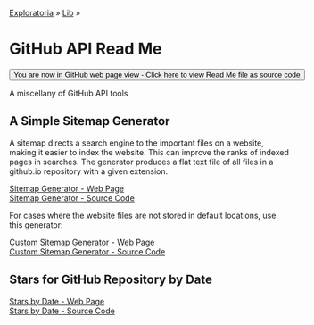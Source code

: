 [Exploratoria]( http://exploratoria.github.io ) &raquo; [Lib]( http://exploratoria.github.io/lib/ ) &raquo;

GitHub API Read Me
====

<span style="display: none"> [You are now in GitHub source code view - Click here to view Read Me file as a web page]( http://exploratoria.github.io/lib/github-api/index.html 'View file as a web page' ) </span>
<input type=button value="You are now in GitHub web page view - Click here to view Read Me file as source code" onclick="window.location.href='https://github.com/exploratoria/exploratoria.github.io/tree/master/lib/github-api/'" />


A miscellany of GitHub API tools

## A Simple Sitemap Generator

A sitemap directs a search engine to the important files on a website, making it easier to index the website. This can improve the ranks of indexed pages in searches. The generator produces a flat text file of all files in a github.io repository with a given extension.

[Sitemap Generator - Web Page]( http://exploratoria.github.io/lib/github-api/sitemap.html )  
[Sitemap Generator - Source Code]( https://github.com/exploratoria/exploratoria.github.io/tree/master/lib/github-api/sitemap.html )

For cases where the website files are not stored in default locations, use this generator:

[Custom Sitemap Generator - Web Page]( http://exploratoria.github.io/lib/github-api/sitemap-custom.html )  
[Custom Sitemap Generator - Source Code]( https://github.com/exploratoria/exploratoria.github.io/tree/master/lib/github-api/sitemap-custom.html )

## Stars for GitHub Repository by Date

[Stars by Date - Web Page]( http://exploratoria.github.io/lib/github-api/stars-by-date.html )  
[Stars by Date - Source Code]( https://github.com/exploratoria/exploratoria.github.io/tree/master/lib/github-api/stars-by-date.html )

